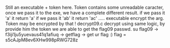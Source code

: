 Still an executable + token here. Token contains some unreadable caracter, once we pass it to the exe, we have a complete different result. if we pass it 'a' it return 'a'
if we pass it 'ab' it return 'ac' ..... executable encrypt the arg. Token may be encrypted by that ! decrypt09.c decrypt using same logic, by provide him the token we are able to get the flag09 passwd. su flag09 -> f3iji1ju5yuevaus41q1afiuq -> getflag ->  get ur flag :)
flag = s5cAJpM8ev6XHw998pRWG728z